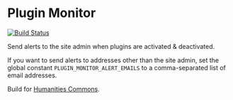 # Plugin Monitor

[![Build Status](https://travis-ci.org/mlaa/plugin-monitor.svg)](https://travis-ci.org/mlaa/plugin-monitor)

Send alerts to the site admin when plugins are activated & deactivated.

If you want to send alerts to addresses other than the site admin, set the global constant `PLUGIN_MONITOR_ALERT_EMAILS` to a comma-separated list of email addresses.

Build for [Humanities Commons](https://hcommons.org).
